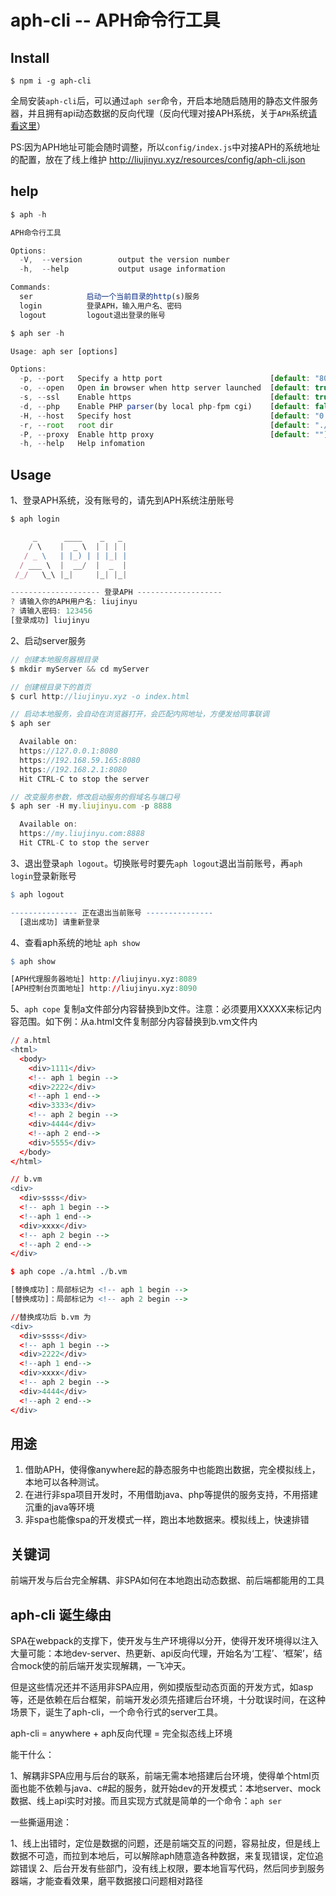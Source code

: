 aph-cli -- APH命令行工具
===

## Install

```
$ npm i -g aph-cli
```

全局安装`aph-cli`后，可以通过`aph ser`命令，开启本地随启随用的静态文件服务器，并且拥有api动态数据的反向代理（反向代理对接APH系统，关于`APH`系统[请看这里](https://github.com/liujinyu1029/APH)）

PS:因为APH地址可能会随时调整，所以`config/index.js`中对接APH的系统地址的配置，放在了线上维护 http://liujinyu.xyz/resources/config/aph-cli.json


## help
```js
$ aph -h

APH命令行工具

Options:
  -V,  --version        output the version number
  -h,  --help           output usage information

Commands:
  ser            启动一个当前目录的http(s)服务
  login          登录APH，输入用户名、密码
  logout         logout退出登录的账号
```

```js
$ aph ser -h

Usage: aph ser [options]

Options:
  -p, --port   Specify a http port                        [default: "8080"]
  -o, --open   Open in browser when http server launched  [default: true]
  -s, --ssl    Enable https                               [default: true]
  -d, --php    Enable PHP parser(by local php-fpm cgi)    [default: false]
  -H, --host   Specify host                               [default: "0.0.0.0"]
  -r, --root   root dir                                   [default: "./"]
  -P, --proxy  Enable http proxy                          [default: ""]
  -h, --help   Help infomation
```

## Usage

1、登录APH系统，没有账号的，请先到APH系统注册账号
```js
$ aph login

     _      ____    _   _
    / \    |  _ \  | | | |
   / _ \   | |_) | | |_| |
  / ___ \  |  __/  |  _  |
 /_/   \_\ |_|     |_| |_|

-------------------- 登录APH -------------------
? 请输入你的APH用户名: liujinyu
? 请输入密码: 123456
[登录成功] liujinyu
```

2、启动server服务
```js
// 创建本地服务器根目录
$ mkdir myServer && cd myServer

// 创建根目录下的首页
$ curl http://liujinyu.xyz -o index.html

// 启动本地服务，会自动在浏览器打开，会匹配内网地址，方便发给同事联调
$ aph ser

  Available on:
  https://127.0.0.1:8080
  https://192.168.59.165:8080
  https://192.168.2.1:8080
  Hit CTRL-C to stop the server

// 改变服务参数，修改启动服务的假域名与端口号
$ aph ser -H my.liujinyu.com -p 8888

  Available on:
  https://my.liujinyu.com:8888
  Hit CTRL-C to stop the server
```

3、退出登录`aph logout`。切换账号时要先`aph logout`退出当前账号，再`aph login`登录新账号

```r
$ aph logout

--------------- 正在退出当前账号 ---------------
  [退出成功] 请重新登录

```

4、查看aph系统的地址 `aph show`

```r
$ aph show

[APH代理服务器地址] http://liujinyu.xyz:8089
[APH控制台页面地址] http://liujinyu.xyz:8090

```

5、`aph cope` 复制a文件部分内容替换到b文件。注意：必须要用<!--aph[n]begin-->XXXXX<!--aph[n]end-->来标记内容范围。如下例：从a.html文件复制部分内容替换到b.vm文件内


```r
// a.html
<html>
  <body>
    <div>1111</div>
    <!-- aph 1 begin -->
    <div>2222</div>
    <!--aph 1 end-->
    <div>3333</div>
    <!-- aph 2 begin -->
    <div>4444</div>
    <!--aph 2 end-->
    <div>5555</div>
  </body>
</html>  

// b.vm
<div>
  <div>ssss</div>
  <!-- aph 1 begin -->
  <!--aph 1 end-->
  <div>xxxx</div>
  <!-- aph 2 begin -->
  <!--aph 2 end-->
</div>

$ aph cope ./a.html ./b.vm

[替换成功]：局部标记为 <!-- aph 1 begin -->
[替换成功]：局部标记为 <!-- aph 2 begin -->

//替换成功后 b.vm 为
<div>
  <div>ssss</div>
  <!-- aph 1 begin -->
  <div>2222</div>
  <!--aph 1 end-->
  <div>xxxx</div>
  <!-- aph 2 begin -->
  <div>4444</div>
  <!--aph 2 end-->
</div>

```


## 用途

1. 借助APH，使得像anywhere起的静态服务中也能跑出数据，完全模拟线上，本地可以各种测试。
2. 在进行非spa项目开发时，不用借助java、php等提供的服务支持，不用搭建沉重的java等环境
3. 非spa也能像spa的开发模式一样，跑出本地数据来。模拟线上，快速排错

## 关键词

前端开发与后台完全解耦、非SPA如何在本地跑出动态数据、前后端都能用的工具

## aph-cli 诞生缘由

SPA在webpack的支撑下，使开发与生产环境得以分开，使得开发环境得以注入大量可能：本地dev-server、热更新、api反向代理，开始名为‘工程’、‘框架’，结合mock使的前后端开发实现解耦，一飞冲天。

但是这些情况还并不适用非SPA应用，例如摸版型动态页面的开发方式，如asp等，还是依赖在后台框架，前端开发必须先搭建后台环境，十分耽误时间，在这种场景下，诞生了aph-cli，一个命令行式的server工具。

aph-cli = anywhere + aph反向代理 = 完全拟态线上环境

能干什么：

1、解耦非SPA应用与后台的联系，前端无需本地搭建后台环境，使得单个html页面也能不依赖与java、c#起的服务，就开始dev的开发模式：本地server、mock数据、线上api实时对接。而且实现方式就是简单的一个命令：`aph ser`

一些撕逼用途：

1、线上出错时，定位是数据的问题，还是前端交互的问题，容易扯皮，但是线上数据不可造，而拉到本地后，可以解除aph随意造各种数据，来复现错误，定位追踪错误
2、后台开发有些部门，没有线上权限，要本地盲写代码，然后同步到服务器端，才能查看效果，磨平数据接口问题相对路径